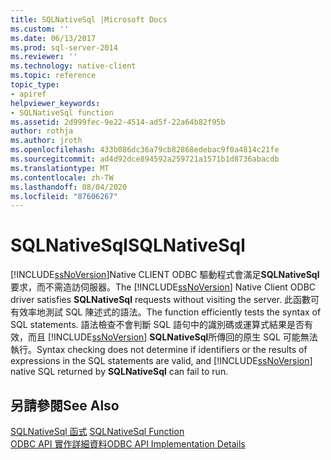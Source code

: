 ```yaml
---
title: SQLNativeSql |Microsoft Docs
ms.custom: ''
ms.date: 06/13/2017
ms.prod: sql-server-2014
ms.reviewer: ''
ms.technology: native-client
ms.topic: reference
topic_type:
- apiref
helpviewer_keywords:
- SQLNativeSql function
ms.assetid: 2d999fec-9e22-4514-ad5f-22a64b82f95b
author: rothja
ms.author: jroth
ms.openlocfilehash: 433b086dc36a79cb82868edebac9f0a4814c21fe
ms.sourcegitcommit: ad4d92dce894592a259721a1571b1d8736abacdb
ms.translationtype: MT
ms.contentlocale: zh-TW
ms.lasthandoff: 08/04/2020
ms.locfileid: "87606267"
---
```

# <a name="sqlnativesql"></a><span data-ttu-id="47ace-102">SQLNativeSql</span><span class="sxs-lookup"><span data-stu-id="47ace-102">SQLNativeSql</span></span>
  <span data-ttu-id="47ace-103">[!INCLUDE[ssNoVersion](../../includes/ssnoversion-md.md)]Native CLIENT ODBC 驅動程式會滿足**SQLNativeSql**要求，而不需造訪伺服器。</span><span class="sxs-lookup"><span data-stu-id="47ace-103">The [!INCLUDE[ssNoVersion](../../includes/ssnoversion-md.md)] Native Client ODBC driver satisfies **SQLNativeSql** requests without visiting the server.</span></span> <span data-ttu-id="47ace-104">此函數可有效率地測試 SQL 陳述式的語法。</span><span class="sxs-lookup"><span data-stu-id="47ace-104">The function efficiently tests the syntax of SQL statements.</span></span> <span data-ttu-id="47ace-105">語法檢查不會判斷 SQL 語句中的識別碼或運算式結果是否有效，而且 [!INCLUDE[ssNoVersion](../../includes/ssnoversion-md.md)] **SQLNativeSql**所傳回的原生 SQL 可能無法執行。</span><span class="sxs-lookup"><span data-stu-id="47ace-105">Syntax checking does not determine if identifiers or the results of expressions in the SQL statements are valid, and [!INCLUDE[ssNoVersion](../../includes/ssnoversion-md.md)] native SQL returned by **SQLNativeSql** can fail to run.</span></span>  
  
## <a name="see-also"></a><span data-ttu-id="47ace-106">另請參閱</span><span class="sxs-lookup"><span data-stu-id="47ace-106">See Also</span></span>  
 <span data-ttu-id="47ace-107">[SQLNativeSql 函式](https://go.microsoft.com/fwlink/?LinkID=59358) </span><span class="sxs-lookup"><span data-stu-id="47ace-107">[SQLNativeSql Function](https://go.microsoft.com/fwlink/?LinkID=59358) </span></span>  
 [<span data-ttu-id="47ace-108">ODBC API 實作詳細資料</span><span class="sxs-lookup"><span data-stu-id="47ace-108">ODBC API Implementation Details</span></span>](odbc-api-implementation-details.md)  
  
  
